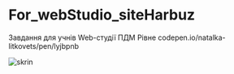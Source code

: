 # For_webStudio_siteHarbuz
Завдання для учнів Web-студії ПДМ Рівне
codepen.io/natalka-litkovets/pen/lyjbpnb

![skrin](https://user-images.githubusercontent.com/44769373/141477465-41123225-6e98-462b-a525-cf9a0ac66c9e.jpg)
